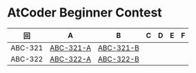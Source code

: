# AtCoder Beginner Contest

| 回 | A | B | C | D | E | F |
|:---:|:---:|:---:|:---:|:---:|:---:|:---:|
| ABC-321 | [ABC-321-A](ABC-321-A.py) | [ABC-321-B](ABC-321-B.py) |  |  |  |  |
| ABC-322 | [ABC-322-A](ABC-322-A.py) | [ABC-322-B](ABC-322-B.py) |  |  |  |  |
